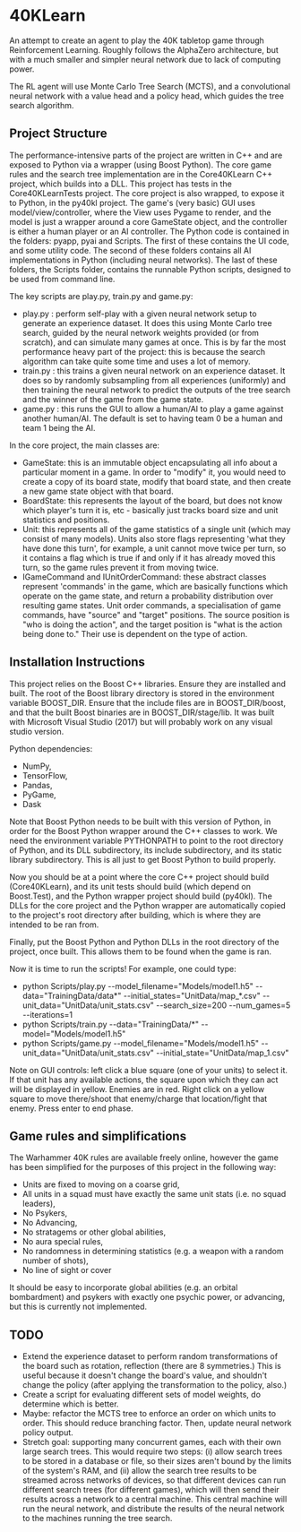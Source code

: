 # 40KLearn
An attempt to create an agent to play the 40K tabletop game
through Reinforcement Learning. Roughly follows the AlphaZero
architecture, but with a much smaller and simpler neural network
due to lack of computing power.

The RL agent will use Monte Carlo Tree Search (MCTS), and a
convolutional neural network with a value head and a policy
head, which guides the tree search algorithm.

## Project Structure

The performance-intensive parts of the project are written in C++ and
are exposed to Python via a wrapper (using Boost Python). The core game rules
and the search tree implementation are in the Core40KLearn C++ project, which
builds into a DLL. This project has tests in the Core40KLearnTests project.
The core project is also wrapped, to expose it to Python, in the py40kl project.
The game's (very basic) GUI uses model/view/controller, where the View uses
Pygame to render, and the model is just a wrapper around a core GameState object,
and the controller is either a human player or an AI controller. The Python code
is contained in the folders: pyapp, pyai and Scripts. The first of these contains
the UI code, and some utility code. The second of these folders contains all AI
implementations in Python (including neural networks). The last of these folders,
the Scripts folder, contains the runnable Python scripts, designed to be used
from command line.

The key scripts are play.py, train.py and game.py:
- play.py : perform self-play with a given neural network setup to generate an
            experience dataset. It does this using Monte Carlo tree search, guided
            by the neural network weights provided (or from scratch), and can
            simulate many games at once. This is by far the most performance
            heavy part of the project: this is because the search algorithm can
            take quite some time and uses a lot of memory.
- train.py : this trains a given neural network on an experience dataset. It does
             so by randomly subsampling from all experiences (uniformly) and then
             training the neural network to predict the outputs of the tree search
             and the winner of the game from the game state.
- game.py : this runs the GUI to allow a human/AI to play a game against another
            human/AI. The default is set to having team 0 be a human and team 1
            being the AI.

In the core project, the main classes are:
- GameState: this is an immutable object encapsulating all info about a particular
  moment in a game. In order to "modify" it, you would need to create a copy of its
  board state, modify that board state, and then create a new game state object with
  that board.
- BoardState: this represents the layout of the board, but does not know which player's
  turn it is, etc - basically just tracks board size and unit statistics and positions.
- Unit: this represents all of the game statistics of a single unit (which may consist
  of many models). Units also store flags representing 'what they have done this turn',
  for example, a unit cannot move twice per turn, so it contains a flag which is true
  if and only if it has already moved this turn, so the game rules prevent it from moving twice.
- IGameCommand and IUnitOrderCommand: these abstract classes represent 'commands' in the
  game, which are basically functions which operate on the game state, and return a
  probability distribution over resulting game states. Unit order commands, a specialisation
  of game commands, have "source" and "target" positions. The source position is "who is
  doing the action", and the target position is "what is the action being done to." Their
  use is dependent on the type of action.

## Installation Instructions

This project relies on the Boost C++ libraries. Ensure they are installed and built.
The root of the Boost library directory is stored in the environment variable
BOOST_DIR. Ensure that the include files are in BOOST_DIR/boost, and that the
built Boost binaries are in BOOST_DIR/stage/lib. It was built with Microsoft Visual
Studio (2017) but will probably work on any visual studio version.

Python dependencies:
- NumPy,
- TensorFlow,
- Pandas,
- PyGame,
- Dask

Note that Boost Python needs to be built with this version of Python, in order for the
Boost Python wrapper around the C++ classes to work. We need the environment
variable PYTHONPATH to point to the root directory of Python, and its DLL subdirectory,
its include subdirectory, and its static library subdirectory. This is all just
to get Boost Python to build properly.

Now you should be at a point where the core C++ project should build (Core40KLearn),
and its unit tests should build (which depend on Boost.Test), and the Python wrapper
project should build (py40kl). The DLLs for the core project and the Python wrapper
are automatically copied to the project's root directory after building, which is
where they are intended to be ran from.

Finally, put the Boost Python and Python DLLs in the root directory of the project,
once built. This allows them to be found when the game is ran.

Now it is time to run the scripts! For example, one could type:
- python Scripts/play.py --model_filename="Models/model1.h5" --data="TrainingData/data*" --initial_states="UnitData/map_*.csv" --unit_data="UnitData/unit_stats.csv" --search_size=200 --num_games=5 --iterations=1
- python Scripts/train.py --data="TrainingData/*" --model="Models/model1.h5"
- python Scripts/game.py --model_filename="Models/model1.h5" --unit_data="UnitData/unit_stats.csv" --initial_state="UnitData/map_1.csv"

Note on GUI controls: left click a blue square (one of your units) to select it. If
that unit has any available actions, the square upon which they can act will be displayed
in yellow. Enemies are in red. Right click on a yellow square to move there/shoot
that enemy/charge that location/fight that enemy. Press enter to end phase.

## Game rules and simplifications

The Warhammer 40K rules are available freely online, however the
game has been simplified for the purposes of this project in the
following way:
- Units are fixed to moving on a coarse grid,
- All units in a squad must have exactly the same unit stats (i.e. no squad leaders),
- No Psykers,
- No Advancing,
- No stratagems or other global abilities,
- No aura special rules,
- No randomness in determining statistics (e.g. a weapon with a random number of shots),
- No line of sight or cover

It should be easy to incorporate global abilities (e.g. an orbital bombardment)
and psykers with exactly one psychic power, or advancing, but this is currently
not implemented.

## TODO

- Extend the experience dataset to perform random transformations of the board such
  as rotation, reflection (there are 8 symmetries.) This is useful because it doesn't
  change the board's value, and shouldn't change the policy (after applying the
  transformation to the policy, also.)
- Create a script for evaluating different sets of model weights, do determine which
  is better.
- Maybe: refactor the MCTS tree to enforce an order on which units to order. This
  should reduce branching factor. Then, update neural network policy output.
- Stretch goal: supporting many concurrent games, each with their own large search
  trees. This would require two steps: (i) allow search trees to be stored in a database
  or file, so their sizes aren't bound by the limits of the system's RAM, and (ii) allow
  the search tree results to be streamed across networks of devices, so that different
  devices can run different search trees (for different games), which will then send their
  results across a network to a central machine. This central machine will run the neural
  network, and distribute the results of the neural network to the machines running the
  tree search.
